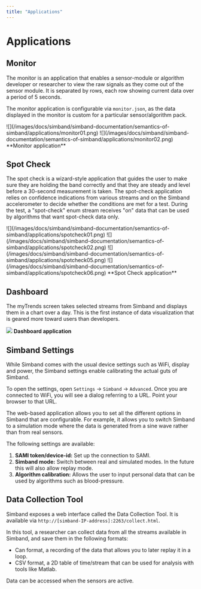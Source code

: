 ```yaml
---
title: "Applications"
---
```


# Applications

## Monitor
The monitor is an application that enables a sensor-module or algorithm developer or researcher to view the raw signals as they come
out of the sensor module. It is separated by rows, each row showing current data over a period of 5 seconds.

The monitor application is configurable via `monitor.json`, as the data displayed in the monitor is custom for a particular sensor/algorithm pack.


<div  class="photo-grid" style="max-width: 512px;">
 ![](/images/docs/simband/simband-documentation/semantics-of-simband/applications/monitor01.png)
 ![](/images/docs/simband/simband-documentation/semantics-of-simband/applications/monitor02.png)
 **Monitor application**

</div>

## Spot Check
The spot check is a wizard-style application that guides the user to make sure they are holding the band correctly and that they are steady and level before a 30-second measurement is taken. The spot-check application relies on confidence indications from various streams and on the Simband accelerometer to decide whether the conditions are met for a test. During the test, a "spot-check" enum stream receives "on" data that can be used by algorithms that want spot-check data only.

<div  class="photo-grid" style="max-width: 512px;">
 ![](/images/docs/simband/simband-documentation/semantics-of-simband/applications/spotcheck01.png)
 ![](/images/docs/simband/simband-documentation/semantics-of-simband/applications/spotcheck02.png)
 ![](/images/docs/simband/simband-documentation/semantics-of-simband/applications/spotcheck05.png)
 ![](/images/docs/simband/simband-documentation/semantics-of-simband/applications/spotcheck06.png)
 **Spot Check application**

</div>

## Dashboard
The myTrends screen takes selected streams from Simband and displays them in a chart over a day. This is the first instance of data visualization that is geared more toward users than developers.

![](/images/docs/simband/simband-documentation/semantics-of-simband/applications/dashboard.png)
**Dashboard application**

## Simband Settings
While Simband comes with the usual device settings such as WiFi, display and power, the Simband settings enable calibrating the actual guts of Simband.

To open the settings, open `Settings` -> `Simband` -> `Advanced`. Once you are connected to WiFi, you will see a dialog referring to a URL. Point your browser to that URL.

The web-based application allows you to set all the different options in Simband that are configurable. For example, it allows you to switch Simband to a simulation mode where the data is generated from a sine wave rather than from real sensors.

The following settings are available:

1. **SAMI token/device-id:** Set up the connection to SAMI.
1. **Simband mode:** Switch between real and simulated modes. In the future this will also allow replay mode.
1. **Algorithm calibration:** Allows the user to input personal data that can be used by algorithms such as blood-pressure.

## Data Collection Tool
Simband exposes a web interface called the Data Collection Tool. It is available via `http://[simband-IP-address]:2263/collect.html`.

In this tool, a researcher can collect data from all the streams available in Simband, and save them in the following formats:

- Can format, a recording of the data that allows you to later replay it in a loop.
- CSV format, a 2D table of time/stream that can be used for analysis with tools like Matlab.

Data can be accessed when the sensors are active.
